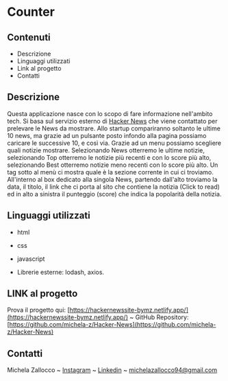 # Counter

## Contenuti
* Descrizione
* Linguaggi utilizzati
* Link al progetto
* Contatti


## Descrizione
Questa applicazione nasce con lo scopo di fare informazione nell'ambito tech.
Si basa sul servizio esterno di [Hacker News](https://github.com/HackerNews/API) che viene contattato per prelevare le News da mostrare.
Allo startup compariranno soltanto le ultime 10 news, ma grazie ad un pulsante posto infondo alla pagina possiamo caricare le successive 10, e così via.
Grazie ad un menu possiamo scegliere quali notizie mostrare.
Selezionando News otterremo le ultime notizie, selezionando Top otterremo le notizie più recenti e con lo score più alto, selezionando Best otterremo notizie meno recenti con lo score più alto.
Un tag sotto al menù ci mostra quale è la sezione corrente in cui ci troviamo.
All'interno al box dedicato alla singola News, partendo dall'alto troviamo la data, il titolo, il link che ci porta al sito che contiene la notizia (Click to read) ed in alto a sinistra
il punteggio (score) che indica la popolarità della notizia.


## Linguaggi utilizzati
- html
- css
- javascript

- Librerie esterne: lodash, axios.


## LINK al progetto
 Prova il progetto qui: [https://hackernewssite-bymz.netlify.app/](https://hackernewssite-bymz.netlify.app/)
   ~   GitHub Repository: [https://github.com/michela-z/Hacker-News](https://github.com/michela-z/Hacker-News) 


## Contatti
Michela Zallocco ~ [Instagram](https://www.instagram.com/michelazallocco/) ~ [Linkedin](https://www.linkedin.com/in/michela-zallocco-a30b531a1/) ~ michelazallocco94@gmail.com
